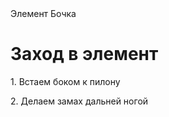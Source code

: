 <html>
    <head>
        <meta charset="UTF-8"
        <title> Элемент Бочка</title>
    </head>
    <body>
        <h1>Заход в элемент</h1>
        <p>1. Встаем боком к пилону</p>
        <p>2. Делаем замах дальней ногой</p>
    </body>
</html>
